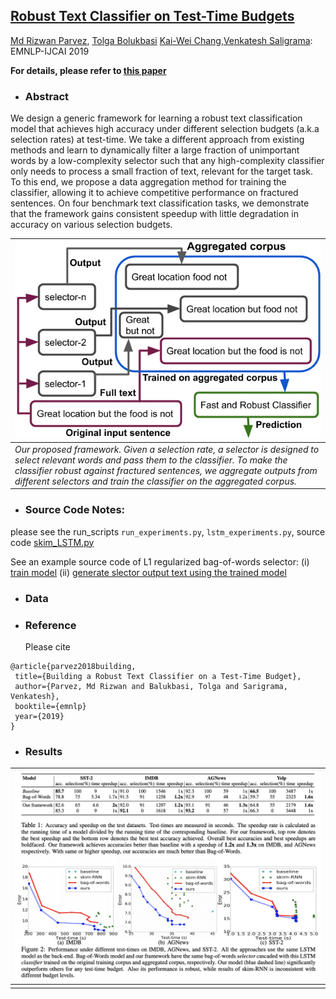 
## [Robust Text Classifier on Test-Time Budgets](https://arxiv.org/abs/1707.09457) ##
[Md Rizwan Parvez](https://sites.google.com/site/parvezmdrizwan/), [Tolga Bolukbasi](http://people.bu.edu/tolgab/) [Kai-Wei Chang](http://www.cs.ucla.edu/~kc2wc/),[Venkatesh Saligrama](https://www.bu.edu/eng/profile/venkatesh-saligrama/): EMNLP-IJCAI 2019


**For details, please refer to [this paper](https://arxiv.org/abs/1808.08270)**


- ### Abstract

We design a generic framework for learning a robust text classification model that achieves high accuracy under different selection budgets  (a.k.a selection rates) at test-time. We take a different approach from existing methods and learn to dynamically filter a large fraction of unimportant words by a low-complexity selector such that any high-complexity classifier only needs to process a small fraction of text, relevant for the target task. To this end, we propose a data aggregation method for training the classifier, allowing it to achieve competitive performance on fractured sentences. On four
benchmark text classification tasks, we demonstrate that the framework gains consistent speedup with little degradation in accuracy on various selection budgets.

| ![Our framework](img/budget_dag_new.png)            |
| ---------------------------------------- |
| *Our proposed framework. Given a selection rate, a selector is designed to select relevant words and pass them to the classifier. To make the classifier robust against fractured sentences, we aggregate outputs from different selectors and train the classifier on the aggregated corpus.* |

- ### Source Code Notes: 
please see the run_scripts ``run_experiments.py``, ``lstm_experiments.py``, source code [skim_LSTM.py](https://github.com/uclanlp/Fast-and-Robust-Text-Classification/blob/master/allennlp/models/skim_LSTM.py])

See an example source code of L1 regularized bag-of-words selector: (i) [train model](https://github.com/uclanlp/Fast-and-Robust-Text-Classification/blob/master/imdb_main_L1_regression.py) (ii) [generate slector output text using the trained model](https://github.com/uclanlp/Fast-and-Robust-Text-Classification/blob/master/data_generator_for_allaennlp_L1_LSTM.py)


- ### Data

- ### Reference
  Please cite

 ```
 @article{parvez2018building,
  title={Building a Robust Text Classifier on a Test-Time Budget},
  author={Parvez, Md Rizwan and Balukbasi, Tolga and Sarigrama, Venkatesh},
  booktile={emnlp}
  year={2019}
}
 ```
 
 

- ### Results
| ![Results](img/results.png)             |
| ---------------------------------------- |
||

  

